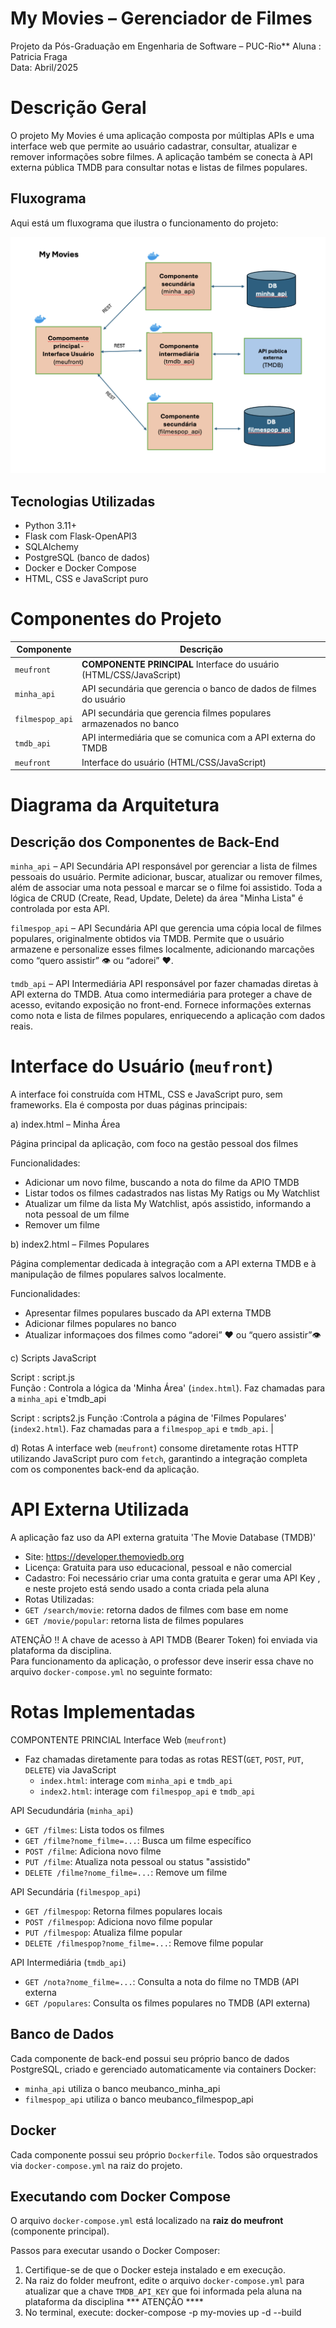 # My Movies – Gerenciador de Filmes

Projeto da Pós-Graduação em Engenharia de Software – PUC-Rio**
Aluna :  Patricia Fraga  
Data: Abril/2025  

# Descrição Geral

O projeto My Movies é uma aplicação  composta por múltiplas APIs e uma interface web que permite ao usuário cadastrar, consultar, atualizar e remover informações sobre filmes. A aplicação também se conecta à API externa pública TMDB para consultar notas e listas de filmes populares.

## Fluxograma

Aqui está um fluxograma que ilustra o funcionamento do projeto:

![Fluxograma](./fluxograma.png)

## Tecnologias Utilizadas

- Python 3.11+  
- Flask com Flask-OpenAPI3  
- SQLAlchemy  
- PostgreSQL (banco de dados)  
- Docker e Docker Compose  
- HTML, CSS e JavaScript puro  


# Componentes do Projeto

| Componente       | Descrição                                                                 |
|------------------|---------------------------------------------------------------------------|
| `meufront`       | **COMPONENTE PRINCIPAL** Interface do usuário (HTML/CSS/JavaScript)       |
| `minha_api`      | API secundária que gerencia o banco de dados de filmes do usuário         |
| `filmespop_api`  | API secundária que gerencia filmes populares armazenados no banco         |
| `tmdb_api`       | API intermediária que se comunica com a API externa do TMDB               |
| `meufront`       | Interface do usuário (HTML/CSS/JavaScript)                                |

# Diagrama da Arquitetura

## Descrição dos Componentes de Back-End

`minha_api` – API Secundária
API responsável por gerenciar a lista de filmes pessoais do usuário. Permite adicionar, buscar, atualizar ou remover filmes, além de associar uma nota pessoal e marcar se o filme foi assistido. Toda a lógica de CRUD (Create, Read, Update, Delete) da área "Minha Lista" é controlada por esta API.

`filmespop_api` – API Secundária
API que gerencia uma cópia local de filmes populares, originalmente obtidos via TMDB. Permite que o usuário armazene e personalize esses filmes localmente, adicionando marcações como “quero assistir” 👁️ ou “adorei” ❤️.

`tmdb_api` – API Intermediária
API responsável por fazer chamadas diretas à API externa do TMDB. Atua como intermediária para proteger a chave de acesso, evitando exposição no front-end. Fornece informações externas como nota e lista de filmes populares, enriquecendo a aplicação com dados reais.

# Interface do Usuário (`meufront`)

A interface foi construída com HTML, CSS e JavaScript puro, sem frameworks. Ela  é composta por duas páginas principais:

a) index.html – Minha Área

Página principal da aplicação, com foco na gestão pessoal dos filmes

Funcionalidades:
- Adicionar um novo filme, buscando a nota do filme da APIO TMDB
- Listar todos os filmes cadastrados nas listas My Ratigs ou My Watchlist
- Atualizar um filme da lista My Watchlist, após assistido, informando a nota pessoal de um filme
- Remover um filme

b) index2.html – Filmes Populares

Página complementar dedicada à integração com a API externa TMDB e à manipulação de filmes populares salvos localmente.

Funcionalidades:
- Apresentar filmes populares buscado da API externa TMDB
- Adicionar filmes populares no banco 
- Atualizar informaçoes dos filmes como “adorei”  ❤️ ou  “quero assistir”👁️

c) Scripts JavaScript

Script : script.js  
Função : Controla a lógica da 'Minha Área' (`index.html`). Faz chamadas para a `minha_api` e`tmdb_api   

Script : scripts2.js
Função :Controla a página de 'Filmes Populares' (`index2.html`). Faz chamadas para a `filmespop_api` e `tmdb_api`. |

d) Rotas
A interface web (`meufront`) consome diretamente rotas HTTP utilizando JavaScript puro com `fetch`, garantindo a integração completa com os componentes back-end da aplicação.



# API Externa Utilizada

A aplicação faz uso da API externa gratuita 'The Movie Database (TMDB)' 
-  Site: https://developer.themoviedb.org  
-  Licença: Gratuita para uso educacional, pessoal e não comercial  
-  Cadastro: Foi necessário criar uma conta gratuita e gerar uma API Key , e neste projeto está sendo usado a conta criada pela aluna 
-  Rotas Utilizadas:
  - `GET /search/movie`: retorna dados de filmes com base em nome
  - `GET /movie/popular`: retorna lista de filmes populares

ATENÇÃO !! A chave de acesso à API TMDB (Bearer Token) foi enviada via plataforma da disciplina.  
Para funcionamento da aplicação, o professor deve inserir essa chave no arquivo `docker-compose.yml` no seguinte formato:


# Rotas Implementadas

COMPONTENTE PRINCIAL Interface Web (`meufront`)
- Faz chamadas diretamente para todas as rotas REST(`GET`, `POST`, `PUT`, `DELETE`) via JavaScript
  - `index.html`: interage com `minha_api` e `tmdb_api`
  - `index2.html`: interage com `filmespop_api` e `tmdb_api`

API Secudundária (`minha_api`)
- `GET /filmes`: Lista todos os filmes
- `GET /filme?nome_filme=...`: Busca um filme específico
- `POST /filme`: Adiciona novo filme
- `PUT /filme`: Atualiza nota pessoal ou status "assistido"
- `DELETE /filme?nome_filme=...`: Remove um filme

API Secundária (`filmespop_api`)
- `GET /filmespop`: Retorna filmes populares locais
- `POST /filmespop`: Adiciona novo filme popular
- `PUT /filmespop`: Atualiza filme popular
- `DELETE /filmespop?nome_filme=...`: Remove filme popular

API Intermediária (`tmdb_api`)
- `GET /nota?nome_filme=...`: Consulta a nota do filme no TMDB (API externa
- `GET /populares`: Consulta os filmes populares no TMDB (API externa)



## Banco de Dados

Cada componente de back-end possui seu próprio banco de dados PostgreSQL, criado e gerenciado automaticamente via containers Docker:

- `minha_api` utiliza o banco meubanco_minha_api
- `filmespop_api` utiliza o banco meubanco_filmespop_api

## Docker

Cada componente possui seu próprio `Dockerfile`. Todos são orquestrados via `docker-compose.yml` na raiz do projeto.

## Executando com Docker Compose

O arquivo `docker-compose.yml` está localizado na **raiz do meufront** (componente principal).

Passos para executar usando o Docker Composer:

1. Certifique-se de que o Docker esteja instalado e em execução.
2. Na raiz do folder meufront, edite o arquivo `docker-compose.yml` para atualizar que a chave `TMDB_API_KEY` que foi informada pela aluna na plataforma da disciplina   *** ATENÇÃO ****
3. No terminal, execute:
docker-compose -p my-movies up -d --build

